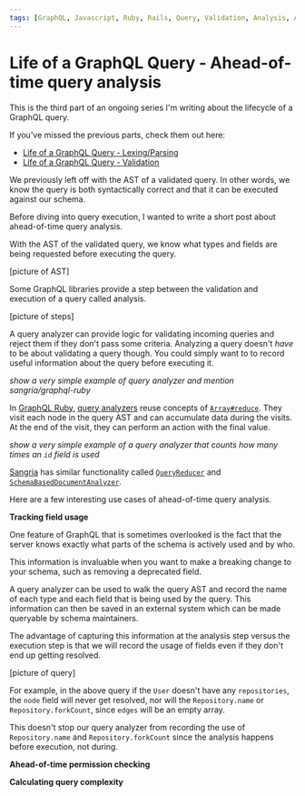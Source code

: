 ```yaml
---
tags: [GraphQL, Javascript, Ruby, Rails, Query, Validation, Analysis, AST]
---
```


# Life of a GraphQL Query - Ahead-of-time query analysis

This is the third part of an ongoing series I'm writing about the lifecycle of a GraphQL query.

If you've missed the previous parts, check them out here:

- [Life of a GraphQL Query - Lexing/Parsing][part-1]
- [Life of a GraphQL Query - Validation][part-2]

We previously left off with the AST of a validated query. In other words, we know the query is both syntactically correct
and that it can be executed against our schema.

Before diving into query execution, I wanted to write a short post about ahead-of-time query analysis.

With the AST of the validated query, we know what types and fields are being requested before executing the query.

[picture of AST]

Some GraphQL libraries provide a step between the validation and execution of a query called analysis.

[picture of steps]

A query analyzer can provide logic for validating incoming queries and reject them if they don't pass some criteria.
Analyzing a query doesn't _have_ to be about validating a query though. You could simply want to to record useful
information about the query before executing it.

_show a very simple example of query analyzer and mention sangria/graphql-ruby_

In [GraphQL Ruby][graphql-ruby], [query analyzers][graphql-ruby-analysis] reuse concepts of [`Array#reduce`][array-reduce].
They visit each node in the query AST and can accumulate data during the visits. At the end of the visit, they can perform
an action with the final value.

_show a very simple example of a query analyzer that counts how many times an `id` field is used_

[Sangria][sangria] has similar functionality called [`QueryReducer`][sangria-query-reducer] and
[`SchemaBasedDocumentAnalyzer`][sangria-document-analyzer].

Here are a few interesting use cases of ahead-of-time query analysis.

__Tracking field usage__

One feature of GraphQL that is sometimes overlooked is the fact that the server knows exactly what parts of the schema
is actively used and by who.

This information is invaluable when you want to make a breaking change to your schema, such as removing a deprecated field.

A query analyzer can be used to walk the query AST and record the name of each type and each field that is being used
by the query. This information can then be saved in an external system which can be made queryable by schema maintainers.

The advantage of capturing this information at the analysis step versus the execution step is that we will record the
usage of fields even if they don't end up getting resolved.

[picture of query]

For example, in the above query if the `User` doesn't have any `repositories`, the `node` field will never get resolved, nor will the
`Repository.name` or `Repository.forkCount`, since `edges` will be an empty array.

This doesn't stop our query analyzer from recording the use of `Repository.name` and `Repository.forkCount` since the analysis
happens before execution, not during.

__Ahead-of-time permission checking__

__Calculating query complexity__

[part-1]: https://medium.com/@cjoudrey/life-of-a-graphql-query-lexing-parsing-ca7c5045fad8
[part-2]: https://medium.com/@cjoudrey/life-of-a-graphql-query-validation-18a8fb52f189
[graphql-ruby]: http://graphql-ruby.org
[graphql-ruby-analysis]: http://graphql-ruby.org/queries/analysis.html
[array-reduce]: https://developer.mozilla.org/en-US/docs/Web/JavaScript/Reference/Global_Objects/Array/reduce
[sangria]: http://sangria-graphql.org
[sangria-query-reducer]: http://sangria-graphql.org/learn/#verification-with-query-reducers
[sangria-document-analyzer]: http://sangria-graphql.org/learn/#schema-based-document-analyzer
